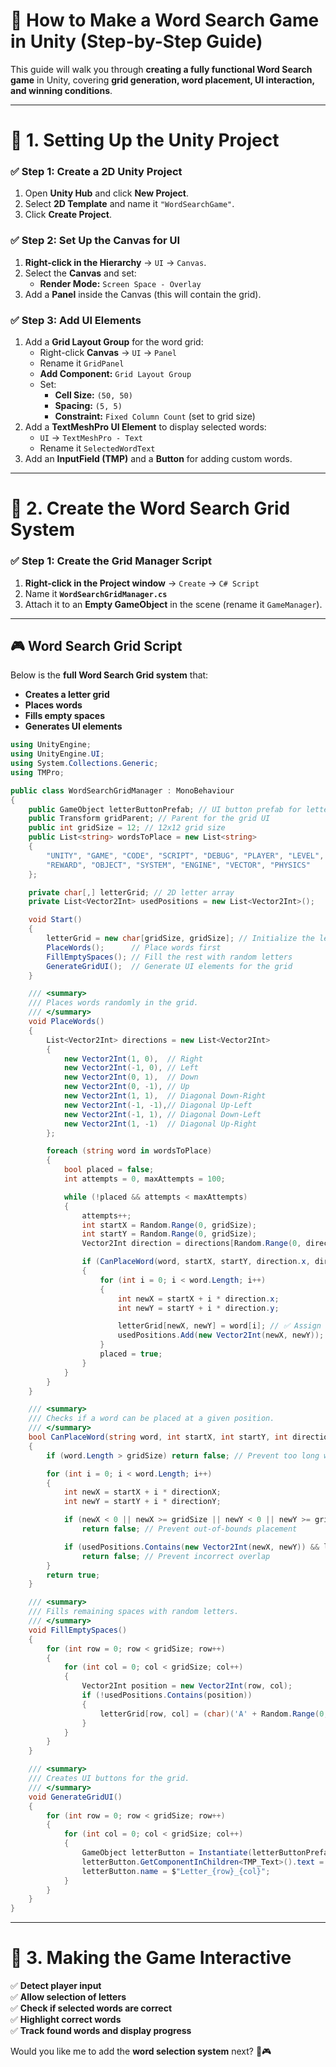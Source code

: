 # **📝 How to Make a Word Search Game in Unity (Step-by-Step Guide)**

This guide will walk you through **creating a fully functional Word Search game** in Unity, covering **grid generation, word placement, UI interaction, and winning conditions**.

---

# **📌 1. Setting Up the Unity Project**

### **✅ Step 1: Create a 2D Unity Project**

1. Open **Unity Hub** and click **New Project**.
2. Select **2D Template** and name it `"WordSearchGame"`.
3. Click **Create Project**.

### **✅ Step 2: Set Up the Canvas for UI**

1. **Right-click in the Hierarchy** → `UI` → `Canvas`.
2. Select the **Canvas** and set:
   - **Render Mode:** `Screen Space - Overlay`
3. Add a **Panel** inside the Canvas (this will contain the grid).

### **✅ Step 3: Add UI Elements**

1. Add a **Grid Layout Group** for the word grid:
   - Right-click **Canvas** → `UI` → `Panel`
   - Rename it `GridPanel`
   - **Add Component:** `Grid Layout Group`
   - Set:
     - **Cell Size:** `(50, 50)`
     - **Spacing:** `(5, 5)`
     - **Constraint:** `Fixed Column Count` (set to grid size)
2. Add a **TextMeshPro UI Element** to display selected words:
   - `UI` → `TextMeshPro - Text`
   - Rename it `SelectedWordText`
3. Add an **InputField (TMP)** and a **Button** for adding custom words.

---

# **📌 2. Create the Word Search Grid System**

### **✅ Step 1: Create the Grid Manager Script**

1. **Right-click in the Project window** → `Create` → `C# Script`
2. Name it **`WordSearchGridManager.cs`**
3. Attach it to an **Empty GameObject** in the scene (rename it `GameManager`).

---

## **🎮 Word Search Grid Script**

Below is the **full Word Search Grid system** that:

- **Creates a letter grid**
- **Places words**
- **Fills empty spaces**
- **Generates UI elements**

```csharp
using UnityEngine;
using UnityEngine.UI;
using System.Collections.Generic;
using TMPro;

public class WordSearchGridManager : MonoBehaviour
{
    public GameObject letterButtonPrefab; // UI button prefab for letters
    public Transform gridParent; // Parent for the grid UI
    public int gridSize = 12; // 12x12 grid size
    public List<string> wordsToPlace = new List<string>
    {
        "UNITY", "GAME", "CODE", "SCRIPT", "DEBUG", "PLAYER", "LEVEL",
        "REWARD", "OBJECT", "SYSTEM", "ENGINE", "VECTOR", "PHYSICS"
    };

    private char[,] letterGrid; // 2D letter array
    private List<Vector2Int> usedPositions = new List<Vector2Int>();

    void Start()
    {
        letterGrid = new char[gridSize, gridSize]; // Initialize the letter grid
        PlaceWords();      // Place words first
        FillEmptySpaces(); // Fill the rest with random letters
        GenerateGridUI();  // Generate UI elements for the grid
    }

    /// <summary>
    /// Places words randomly in the grid.
    /// </summary>
    void PlaceWords()
    {
        List<Vector2Int> directions = new List<Vector2Int>
        {
            new Vector2Int(1, 0),  // Right
            new Vector2Int(-1, 0), // Left
            new Vector2Int(0, 1),  // Down
            new Vector2Int(0, -1), // Up
            new Vector2Int(1, 1),  // Diagonal Down-Right
            new Vector2Int(-1, -1),// Diagonal Up-Left
            new Vector2Int(-1, 1), // Diagonal Down-Left
            new Vector2Int(1, -1)  // Diagonal Up-Right
        };

        foreach (string word in wordsToPlace)
        {
            bool placed = false;
            int attempts = 0, maxAttempts = 100;

            while (!placed && attempts < maxAttempts)
            {
                attempts++;
                int startX = Random.Range(0, gridSize);
                int startY = Random.Range(0, gridSize);
                Vector2Int direction = directions[Random.Range(0, directions.Count)];

                if (CanPlaceWord(word, startX, startY, direction.x, direction.y))
                {
                    for (int i = 0; i < word.Length; i++)
                    {
                        int newX = startX + i * direction.x;
                        int newY = startY + i * direction.y;

                        letterGrid[newX, newY] = word[i]; // ✅ Assign word letter
                        usedPositions.Add(new Vector2Int(newX, newY));
                    }
                    placed = true;
                }
            }
        }
    }

    /// <summary>
    /// Checks if a word can be placed at a given position.
    /// </summary>
    bool CanPlaceWord(string word, int startX, int startY, int directionX, int directionY)
    {
        if (word.Length > gridSize) return false; // Prevent too long words

        for (int i = 0; i < word.Length; i++)
        {
            int newX = startX + i * directionX;
            int newY = startY + i * directionY;

            if (newX < 0 || newX >= gridSize || newY < 0 || newY >= gridSize)
                return false; // Prevent out-of-bounds placement

            if (usedPositions.Contains(new Vector2Int(newX, newY)) && letterGrid[newX, newY] != word[i])
                return false; // Prevent incorrect overlap
        }
        return true;
    }

    /// <summary>
    /// Fills remaining spaces with random letters.
    /// </summary>
    void FillEmptySpaces()
    {
        for (int row = 0; row < gridSize; row++)
        {
            for (int col = 0; col < gridSize; col++)
            {
                Vector2Int position = new Vector2Int(row, col);
                if (!usedPositions.Contains(position))
                {
                    letterGrid[row, col] = (char)('A' + Random.Range(0, 26)); // ✅ Random letter
                }
            }
        }
    }

    /// <summary>
    /// Creates UI buttons for the grid.
    /// </summary>
    void GenerateGridUI()
    {
        for (int row = 0; row < gridSize; row++)
        {
            for (int col = 0; col < gridSize; col++)
            {
                GameObject letterButton = Instantiate(letterButtonPrefab, gridParent);
                letterButton.GetComponentInChildren<TMP_Text>().text = letterGrid[row, col].ToString();
                letterButton.name = $"Letter_{row}_{col}";
            }
        }
    }
}
```

---

# **📌 3. Making the Game Interactive**

✅ **Detect player input**  
✅ **Allow selection of letters**  
✅ **Check if selected words are correct**  
✅ **Highlight correct words**  
✅ **Track found words and display progress**

Would you like me to add the **word selection system** next? 🚀🎮
